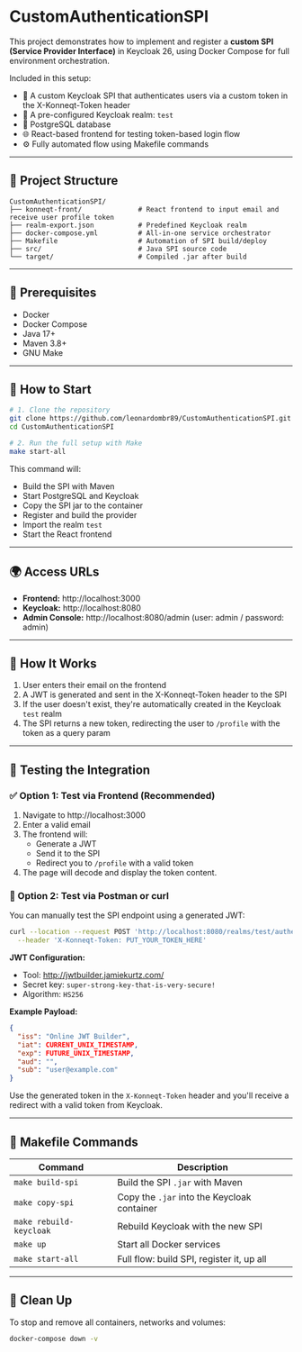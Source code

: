 # CustomAuthenticationSPI

This project demonstrates how to implement and register a **custom SPI (Service Provider Interface)** in Keycloak 26,
using Docker Compose for full environment orchestration.

Included in this setup:
- 🔐 A custom Keycloak SPI that authenticates users via a custom token in the X-Konneqt-Token header
- 🧾 A pre-configured Keycloak realm: `test`
- 🐘 PostgreSQL database
- 🌐 React-based frontend for testing token-based login flow
- ⚙️ Fully automated flow using Makefile commands

---

## 📁 Project Structure

```
CustomAuthenticationSPI/
├── konneqt-front/              # React frontend to input email and receive user profile token
├── realm-export.json           # Predefined Keycloak realm
├── docker-compose.yml          # All-in-one service orchestrator
├── Makefile                    # Automation of SPI build/deploy
├── src/                        # Java SPI source code
└── target/                     # Compiled .jar after build
```

---

## 🧰 Prerequisites

- Docker
- Docker Compose
- Java 17+
- Maven 3.8+
- GNU Make

---

## 🚀 How to Start

```bash
# 1. Clone the repository
git clone https://github.com/leonardombr89/CustomAuthenticationSPI.git
cd CustomAuthenticationSPI

# 2. Run the full setup with Make
make start-all
```

This command will:
- Build the SPI with Maven
- Start PostgreSQL and Keycloak
- Copy the SPI jar to the container
- Register and build the provider
- Import the realm `test`
- Start the React frontend

---

## 🌍 Access URLs

- **Frontend:** http://localhost:3000
- **Keycloak:** http://localhost:8080
- **Admin Console:** http://localhost:8080/admin (user: admin / password: admin)

---

## 🧪 How It Works

1. User enters their email on the frontend
2. A JWT is generated and sent in the X-Konneqt-Token header to the SPI
3. If the user doesn't exist, they're automatically created in the Keycloak `test` realm
4. The SPI returns a new token, redirecting the user to `/profile` with the token as a query param

---

## 🧪 Testing the Integration

### ✅ Option 1: Test via Frontend (Recommended)

1. Navigate to http://localhost:3000
2. Enter a valid email
3. The frontend will:
    - Generate a JWT
    - Send it to the SPI
    - Redirect you to `/profile` with a valid token
4. The page will decode and display the token content.

### 🧪 Option 2: Test via Postman or curl

You can manually test the SPI endpoint using a generated JWT:

```bash
curl --location --request POST 'http://localhost:8080/realms/test/authenticator/konneqt' \
  --header 'X-Konneqt-Token: PUT_YOUR_TOKEN_HERE'
```

**JWT Configuration:**
- Tool: http://jwtbuilder.jamiekurtz.com/
- Secret key: `super-strong-key-that-is-very-secure!`
- Algorithm: `HS256`

**Example Payload:**

```json
{
  "iss": "Online JWT Builder",
  "iat": CURRENT_UNIX_TIMESTAMP,
  "exp": FUTURE_UNIX_TIMESTAMP,
  "aud": "",
  "sub": "user@example.com"
}
```

Use the generated token in the `X-Konneqt-Token` header and you'll receive a redirect with a valid token from Keycloak.

---

## 🔧 Makefile Commands

| Command              | Description                                  |
|----------------------|----------------------------------------------|
| `make build-spi`     | Build the SPI `.jar` with Maven              |
| `make copy-spi`      | Copy the `.jar` into the Keycloak container  |
| `make rebuild-keycloak` | Rebuild Keycloak with the new SPI         |
| `make up`            | Start all Docker services                    |
| `make start-all`     | Full flow: build SPI, register it, up all    |

---

## 🧼 Clean Up

To stop and remove all containers, networks and volumes:

```bash
docker-compose down -v
```
